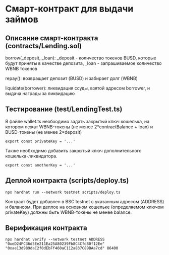 # Смарт-контракт для выдачи займов 

## Описание смарт-контракта (contracts/Lending.sol)

borrow(_deposit, _loan): _deposit - количество токенов BUSD, которые будут приняты в качестве депозита, _loan - запрашиваемое количество WBNB токенов

repay(): возвращает депозит (BUSD) и забирает долг (WBNB)

liquidate(borrower): ликвидация ссуды, взятой адресом borrower, и выдача награды за ликвидацию

## Тестирование (test/LendingTest.ts)

В файле wallet.ts необходимо задать закрытый ключ кошелька, на котором лежат WBNB-токены (не менее 2\*сontractBalance + loan) и BUSD-токены (не менее 2\*deposit)

    export const privateKey = '...'

Также необходимо добавить закрытый ключ дополнительного кошелька-ликвидатора.

    export const anotherKey = '...'

## Деплой контракта (scripts/deploy.ts)

    npx hardhat run --network testnet scripts/deploy.ts

Контракт будет добавлен в BSC testnet с указанным адресом (ADDRESS) и балансом. При деплое на основном кошельке (определяемом ключом privateKey) должны быть WBNB-токены не менее balance.

## Верификация контракта

    npx hardhat verify --network testnet ADDRESS "0xeD24FC36d5Ee211Ea25A80239Fb8C4Cfd80f12Ee" "0xae13d989daC2f0dEbFf460aC112a837C89BAa7cd" 86400

